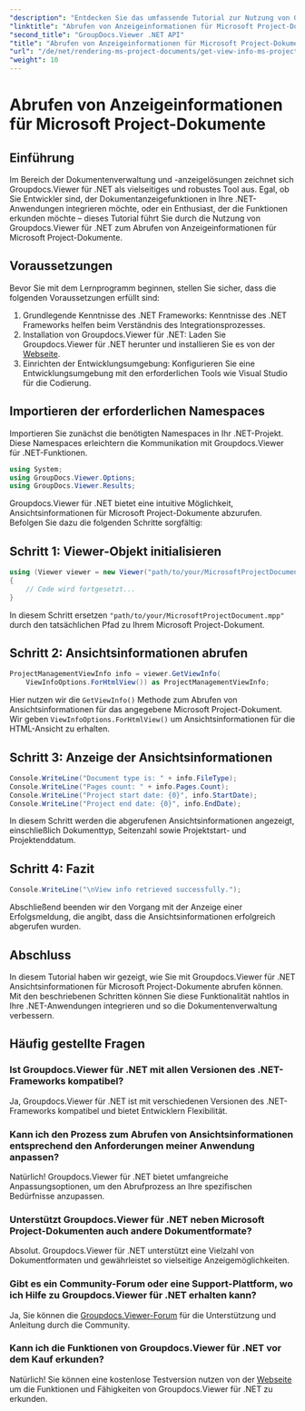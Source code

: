 ```yaml
---
"description": "Entdecken Sie das umfassende Tutorial zur Nutzung von Groupdocs.Viewer für .NET, um mühelos Ansichtsinformationen für Microsoft Project-Dokumente abzurufen."
"linktitle": "Abrufen von Anzeigeinformationen für Microsoft Project-Dokumente"
"second_title": "GroupDocs.Viewer .NET API"
"title": "Abrufen von Anzeigeinformationen für Microsoft Project-Dokumente"
"url": "/de/net/rendering-ms-project-documents/get-view-info-ms-project/"
"weight": 10
---
```


# Abrufen von Anzeigeinformationen für Microsoft Project-Dokumente

## Einführung
Im Bereich der Dokumentenverwaltung und -anzeigelösungen zeichnet sich Groupdocs.Viewer für .NET als vielseitiges und robustes Tool aus. Egal, ob Sie Entwickler sind, der Dokumentanzeigefunktionen in Ihre .NET-Anwendungen integrieren möchte, oder ein Enthusiast, der die Funktionen erkunden möchte – dieses Tutorial führt Sie durch die Nutzung von Groupdocs.Viewer für .NET zum Abrufen von Anzeigeinformationen für Microsoft Project-Dokumente.
## Voraussetzungen
Bevor Sie mit dem Lernprogramm beginnen, stellen Sie sicher, dass die folgenden Voraussetzungen erfüllt sind:
1. Grundlegende Kenntnisse des .NET Frameworks: Kenntnisse des .NET Frameworks helfen beim Verständnis des Integrationsprozesses.
2. Installation von Groupdocs.Viewer für .NET: Laden Sie Groupdocs.Viewer für .NET herunter und installieren Sie es von der [Webseite](https://releases.groupdocs.com/viewer/net/).
3. Einrichten der Entwicklungsumgebung: Konfigurieren Sie eine Entwicklungsumgebung mit den erforderlichen Tools wie Visual Studio für die Codierung.

## Importieren der erforderlichen Namespaces
Importieren Sie zunächst die benötigten Namespaces in Ihr .NET-Projekt. Diese Namespaces erleichtern die Kommunikation mit Groupdocs.Viewer für .NET-Funktionen.

```csharp
using System;
using GroupDocs.Viewer.Options;
using GroupDocs.Viewer.Results;
```

Groupdocs.Viewer für .NET bietet eine intuitive Möglichkeit, Ansichtsinformationen für Microsoft Project-Dokumente abzurufen. Befolgen Sie dazu die folgenden Schritte sorgfältig:
## Schritt 1: Viewer-Objekt initialisieren
```csharp
using (Viewer viewer = new Viewer("path/to/your/MicrosoftProjectDocument.mpp"))
{
    // Code wird fortgesetzt...
}
```
In diesem Schritt ersetzen `"path/to/your/MicrosoftProjectDocument.mpp"` durch den tatsächlichen Pfad zu Ihrem Microsoft Project-Dokument.
## Schritt 2: Ansichtsinformationen abrufen
```csharp
ProjectManagementViewInfo info = viewer.GetViewInfo(
    ViewInfoOptions.ForHtmlView()) as ProjectManagementViewInfo;
```
Hier nutzen wir die `GetViewInfo()` Methode zum Abrufen von Ansichtsinformationen für das angegebene Microsoft Project-Dokument. Wir geben `ViewInfoOptions.ForHtmlView()` um Ansichtsinformationen für die HTML-Ansicht zu erhalten.
## Schritt 3: Anzeige der Ansichtsinformationen
```csharp
Console.WriteLine("Document type is: " + info.FileType);
Console.WriteLine("Pages count: " + info.Pages.Count);
Console.WriteLine("Project start date: {0}", info.StartDate);
Console.WriteLine("Project end date: {0}", info.EndDate);
```
In diesem Schritt werden die abgerufenen Ansichtsinformationen angezeigt, einschließlich Dokumenttyp, Seitenzahl sowie Projektstart- und Projektenddatum.
## Schritt 4: Fazit
```csharp
Console.WriteLine("\nView info retrieved successfully.");
```
Abschließend beenden wir den Vorgang mit der Anzeige einer Erfolgsmeldung, die angibt, dass die Ansichtsinformationen erfolgreich abgerufen wurden.

## Abschluss
In diesem Tutorial haben wir gezeigt, wie Sie mit Groupdocs.Viewer für .NET Ansichtsinformationen für Microsoft Project-Dokumente abrufen können. Mit den beschriebenen Schritten können Sie diese Funktionalität nahtlos in Ihre .NET-Anwendungen integrieren und so die Dokumentenverwaltung verbessern.
## Häufig gestellte Fragen

### Ist Groupdocs.Viewer für .NET mit allen Versionen des .NET-Frameworks kompatibel?

Ja, Groupdocs.Viewer für .NET ist mit verschiedenen Versionen des .NET-Frameworks kompatibel und bietet Entwicklern Flexibilität.

### Kann ich den Prozess zum Abrufen von Ansichtsinformationen entsprechend den Anforderungen meiner Anwendung anpassen?

Natürlich! Groupdocs.Viewer für .NET bietet umfangreiche Anpassungsoptionen, um den Abrufprozess an Ihre spezifischen Bedürfnisse anzupassen.

### Unterstützt Groupdocs.Viewer für .NET neben Microsoft Project-Dokumenten auch andere Dokumentformate?

Absolut. Groupdocs.Viewer für .NET unterstützt eine Vielzahl von Dokumentformaten und gewährleistet so vielseitige Anzeigemöglichkeiten.

### Gibt es ein Community-Forum oder eine Support-Plattform, wo ich Hilfe zu Groupdocs.Viewer für .NET erhalten kann?

Ja, Sie können die [Groupdocs.Viewer-Forum](https://forum.groupdocs.com/c/viewer/9) für die Unterstützung und Anleitung durch die Community.

### Kann ich die Funktionen von Groupdocs.Viewer für .NET vor dem Kauf erkunden?

Natürlich! Sie können eine kostenlose Testversion nutzen von der [Webseite](https://releases.groupdocs.com/) um die Funktionen und Fähigkeiten von Groupdocs.Viewer für .NET zu erkunden.